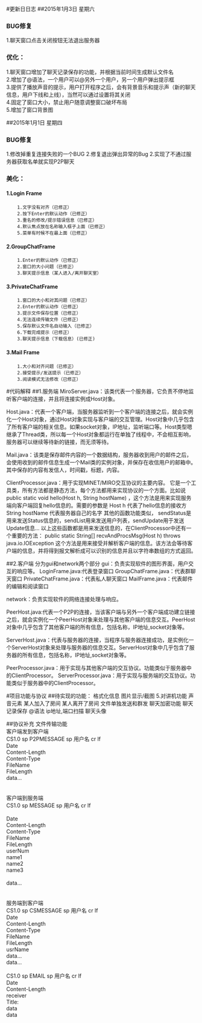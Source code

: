#更新日日志
##2015年1月3日 星期六
### BUG修复
1.聊天窗口点击关闭按钮无法退出服务器

### 优化：
1.聊天窗口增加了聊天记录保存的功能，并根据当前时间生成默认文件名<br>
2.增加了@语法，一个用户可以@另外一个用户，另一个用户弹出提示框<br>
3.提供了播放声音的提示，用户打开程序之后，会有背景音乐和提示声（新的聊天信息，用户下线和上线），当然可以通过设置将其关闭<br>
4.固定了窗口大小，禁止用户随意调整窗口破坏布局<br>
5.增加了窗口背景图<br>

##2015年1月1日 星期四
### BUG修复
1.修改掉重复连接失败的一个BUG
2.修复退出弹出异常的Bug
2.实现了不通过服务器获取名单就实现P2P聊天

### 美化：
####    1.Login Frame
        1.文字没有对齐（已修正）
        2.按下Enter的默认动作（已修正）
        3.重名的修改/提示错误信息（已修正）
        4.默认焦点放在名称输入框子上面（已修正）
        5.菜单有时候不在最上面（已修正）


####    2.GroupChatFrame
        1.Enter的默认动作（已修正）
        2.窗口的大小问题（已修正）
        3.聊天提示信息（某人进入/离开聊天室）

####    3.PrivateChatFrame
        1.窗口的大小和对其问题（已修正）
        2.Enter的默认动作（已修正）
        3.提示文件保存位置（已修正）
        4.无法连续传输文件（已修正）
        5.保存默认文件名自动输入（已修正）
        6.下载完成提示（已修正）
        3.聊天提示信息（下载信息）(已修正)

####    3.Mail Frame
        1.大小和对齐问题（已修正）
        2.接受提示/发送提示（已修正）
        3.阅读模式无法修改（已修正）

#代码解释
##1.服务端
MiroServer.java：该类代表一个服务器，它负责不停地监听客户端的连接，并且将连接实例成Host对象。

Host.java：代表一个客户端，当服务器监听到一个客户端的连接之后，就会实例化一个Host对象，通过Host对象实现与客户端的交互管理。Host对象中几乎包含了所有客户端的相关信息。如果socket对象，IP地址，监听端口等。Host类型嗯继承了Thread类，所以每一个Host对象都运行在单独了线程中，不会相互影响，服务器可以继续等待新的链接，而无须等待。

Mail.java：该类是保存邮件内容的一个数据结构，服务器收到用户的邮件之后，会使用收到的邮件信息生成一个Mail类的实例对象，并保存在收信用户的邮箱中。其中保存的内容有发信人，时间戳，标题，内容。

ClientProcessor.java：用于实现MINET/MIRO交互协议的主要内容。
它是一个工具类，所有方法都是静态方法，每个方法都用来实现协议的一个方面。比如说
 public static void hello(Host h, String hostName)
，这个方法是用来实现服务端向客户端回复hello信息的。需要的参数是
Host h 代表了hello信息的接收方
String hostName 代表服务器自己的名字
其他的函数功能类似， sendStatus是用来发送Status信息的，sendList用来发送用户列表，sendUpdate用于发送Update信息...
以上这些函数都是用来发送信息的，在ClientProcessor中还有一个重要的方法：
 public static String[] recvAndProcsMsg(Host h) throws java.io.IOException
这个方法是用来接受并解析客户端的信息。该方法会等待客户端的信息，并将得到报文解析成可以识别的信息并且以字符串数组的方式返回。



##2.客户端
分为gui和network两个部分
gui：负责实现软件的图形界面，用户交互的响应等。
LoginFrame.java:代表登录窗口
GroupChatFrame.java：代表群聊天窗口
PrivateChatFrame.java：代表私人聊天窗口
MailFrame.java：代表邮件的编辑和阅读窗口

network：负责实现软件的网络连接处理与响应。

PeerHost.java:代表一个P2P的连接，当该客户端与另外一个客户端成功建立链接之后，就会实例化一个PeerHost对象来处理与其他客户端的信息交互。PeerHost对象中几乎包含了其他客户端的所有信息，包括名称，IP地址,socket对象等。

ServerHost.java：代表与服务器的连接，当程序与服务器连接成功，是实例化一个ServerHost对象来处理与服务器的信息交互。ServerHost对象中几乎包含了服务器的所有信息，包括名称，IP地址,socket对象等。


PeerProcessor.java：用于实现与其他客户端的交互协议。功能类似于服务器中的ClientProcessor。
ServerProcessor.java：用于实现与服务端的交互协议。功能类似于服务器中的ClientProcessor。




#项目功能与协议
##待实现的功能：
    格式化信息
    图片显示/截图
    5.对讲机功能
    声音元素
    某人加入了房间
    某人离开了房间
    文件单独发送和群发
    聊天加密功能
    聊天记录保存
    @语法
    ip地址,端口扫描
    聊天头像

##协议补充
文件传输功能<br>
客户端发到客户端<br>
CS1.0 sp P2PMESSAGE sp 用户名 cr lf<br>
Date<br>
Content-Length<br>
Content-Type<br>
FileName<br>
FileLength<br>
data...<br>
<br>
<br>
客户端到服务端<br>
CS1.0 sp MESSAGE sp 用户名 cr lf<br>
<br>
Date<br>
Content-Length<br>
Content-Type<br>
FileName<br>
FileLength<br>
userNum<br>
name1<br>
name2<br>
name3<br>
<br>
data...<br>
<br>
<br>
服务端到客户端<br>
CS1.0 sp CSMESSAGE sp 用户名 cr lf<br>
Date<br>
Content-Length<br>
Content-Type<br>
FileName<br>
FileLength<br>
usrName<br>
data...<br>
data...<br>
<br>
CS1.0 sp EMAIL sp 用户名 cr lf<br>
Date<br>
Content-Length<br>
receiver<br>
Title:<br>
data<br>
data<br>
<br>
<br>
<br>
